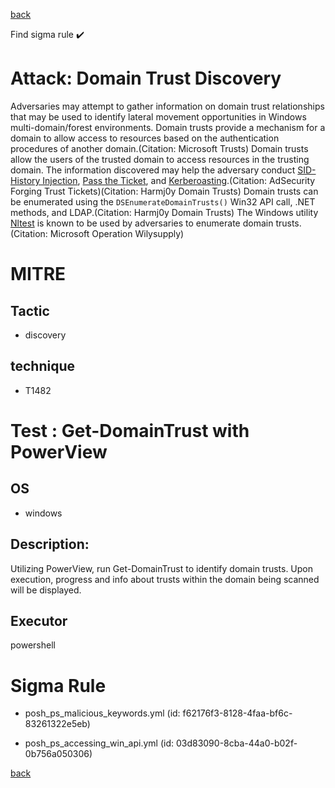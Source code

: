 
[back](../index.md)

Find sigma rule :heavy_check_mark: 

# Attack: Domain Trust Discovery 

Adversaries may attempt to gather information on domain trust relationships that may be used to identify lateral movement opportunities in Windows multi-domain/forest environments. Domain trusts provide a mechanism for a domain to allow access to resources based on the authentication procedures of another domain.(Citation: Microsoft Trusts) Domain trusts allow the users of the trusted domain to access resources in the trusting domain. The information discovered may help the adversary conduct [SID-History Injection](https://attack.mitre.org/techniques/T1134/005), [Pass the Ticket](https://attack.mitre.org/techniques/T1550/003), and [Kerberoasting](https://attack.mitre.org/techniques/T1558/003).(Citation: AdSecurity Forging Trust Tickets)(Citation: Harmj0y Domain Trusts) Domain trusts can be enumerated using the `DSEnumerateDomainTrusts()` Win32 API call, .NET methods, and LDAP.(Citation: Harmj0y Domain Trusts) The Windows utility [Nltest](https://attack.mitre.org/software/S0359) is known to be used by adversaries to enumerate domain trusts.(Citation: Microsoft Operation Wilysupply)

# MITRE
## Tactic
  - discovery


## technique
  - T1482


# Test : Get-DomainTrust with PowerView
## OS
  - windows


## Description:
Utilizing PowerView, run Get-DomainTrust to identify domain trusts. Upon execution, progress and info about trusts within the domain being scanned will be displayed.


## Executor
powershell

# Sigma Rule
 - posh_ps_malicious_keywords.yml (id: f62176f3-8128-4faa-bf6c-83261322e5eb)

 - posh_ps_accessing_win_api.yml (id: 03d83090-8cba-44a0-b02f-0b756a050306)



[back](../index.md)

